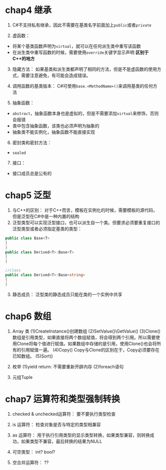 # chap4 继承
1.  C#不支持私有继承，因此不需要在基类名字前面加上`public`或者`private`

2.  虚函数：
  - 将某个基类函数声明为`virtual`，就可以在任何派生类中重写该函数
  - 在派生类中重写函数的时候，需要使用`override`关键字显示声明     **区别于C++的地方**

3.  隐藏方法：
  如果基类和派生类都声明了相同的方法，但是不是虚函数的使用方式，需要注意避免，有可能会造成错误。

4.  调用函数的基类版本：
  C#可使用`base.<MethodName>()`来调用基类的任何方法
  
5.  抽象函数：
  - `abstract`，抽象函数本身也是虚拟的，但是不需要添加`virtual`来修饰，否则会报错
  - 类中包含抽象函数，该类也必须声明为抽象的
  - 抽象类不能实例化，抽象函数不能直接实现

6.  密封类和密封方法：
  - `sealed`

7.  接口：
  - 接口成员总是公有的

# chap5 泛型
1. 与C++的区别：
  对于C++而言，模板在实例化的时候，需要模板的源代码，但是泛型在C#中是一种内置的结构
2. 泛型类型可以实现泛型接口，也可以派生自一个类。但要求必须要重复接口的泛型类型或者必须指定基类的类型：
```C#
public class Base<T>
{
}
public class Derived<T>:Base<T>
{
}

//class
public class Derived<T>:Base<string>
{
}
```
3. 静态成员：
 泛型类的静态成员只能在类的一个实例中共享
 
 # chap6 数组
 1. Array 类
  (1)CreateInstance()创建数组
  (2)SetValue()\GetValue()
  (3)Clone()
    数组是引用类型，如果直接将两个数组赋值，将会得到两个引用。所以需要使用Clone将每个值进行赋值。如果数组中存储的是引用，使用Clone()也会将所有的引用赋值一遍。
  (4)Copy()
      Copy与Clone的区别在于，Copy必须要存在已知数组。
  (5)Sort()
  
2. 枚举
  (1)yield return:
    不需要重新开辟内存
  (2)foreach语句

3. 元组Tuple

# chap7 运算符和类型强制转换
1. checked & unchecked运算符：
  要不要执行类型检查
  
2. is 运算符：
  检查对象是否与特定的类型相兼容
  
3. as 运算符：
  用于执行引用类型的显示类型转换，如果类型兼容，则转换成功，如果类型不兼容，最后转换的结果为NULL
  
4. 可空类型：
  int?  bool?
  
5. 空合并运算符：
  ??
  



 
